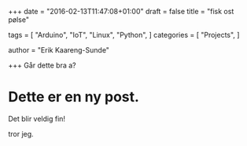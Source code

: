 +++
date = "2016-02-13T11:47:08+01:00"
draft = false
title = "fisk ost pølse"

tags = [
    "Arduino",
    "IoT",
    "Linux",
    "Python",
]
categories = [
    "Projects",
]

author = "Erik Kaareng-Sunde"

+++
Går dette bra a?
# Dette er en ny post.
Det blir veldig fin!

tror jeg.